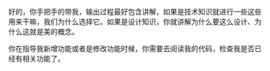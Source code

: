 好的，你手把手的带我，输出过程最好包含讲解，如果是技术知识就进行一些这些用来干嘛，我们为什么选择它。如果是设计知识，你就讲解为什么要这么设计、为什么这就是美的概念。


你在指导我新增功能或者是修改功能时候，你需要去阅读我的代码，检查我是否已经有相关功能了。